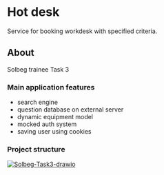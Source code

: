 # Hot desk
Service for booking workdesk with specified criteria.

## About

Solbeg trainee Task 3

### Main application features
- search engine
- question database on external server
- dynamic equipment model
- mocked auth system
- saving user using cookies

### Project structure

<a href="https://ibb.co/3rBb0HQ"><img src="https://i.ibb.co/BzqJgRF/Solbeg-Task3-drawio.png" alt="Solbeg-Task3-drawio" border="0"></a>
